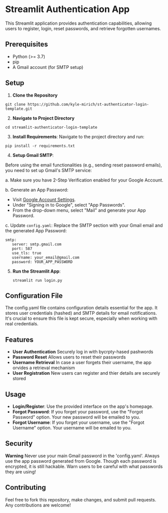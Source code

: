# Streamlit Authentication App

This Streamlit application provides authentication capabilities, allowing users to register, login, reset passwords, and retrieve forgotten usernames.

## Prerequisites
- Python (>= 3.7)
- pip
- A Gmail account (for SMTP setup)

## Setup

1. **Clone the Repository**

`
git clone https://github.com/kyle-mirich/st-authenticator-login-template.git
`

2. **Navigate to Project Directory**

`
cd streamlit-authenticator-login-template
` 



3. **Install Requirements**:
Navigate to the project directory and run:

`
pip install -r requirements.txt
` 


4. **Setup Gmail SMTP**:

Before using the email functionalities (e.g., sending reset password emails), you need to set up Gmail's SMTP service:

a. Make sure you have 2-Step Verification enabled for your Google Account.

b. Generate an App Password:
   - Visit [Google Account Settings](https://myaccount.google.com/security).
   - Under "Signing in to Google", select "App Passwords".
   - From the drop-down menu, select "Mail" and generate your App Password.

c. Update `config.yaml`:
   Replace the SMTP section with your Gmail email and the generated App Password:
   ```
   smtp:
      server: smtp.gmail.com
      port: 587
      use_tls: true
      username: your_email@gmail.com
      password: YOUR_APP_PASSWORD
   ```

5. **Run the Streamlit App**:

   `
   streamlit run login.py
   ` 




## Configuration File

The config.yaml file contains configuration details essential for the app. It stores user credentials (hashed) and SMTP details for email notifications. It's crucial to ensure this file is kept secure, especially when working with real credentials.
## Features
- **User Authentication** Securely log in with bycrpty-hased pashwords
- **Password Reset** Allows users to reset their passwords
- **Username Retrieval** In case a user forgets their username, the app orvides a retrieval mechanism
- **User Registration** New users can register and thier details are securely stored
## Usage

- **Login/Register**: Use the provided interface on the app's homepage.
- **Forgot Password**: If you forget your password, use the "Forgot Password" option. Your new password will be emailed to you.
- **Forgot Username**: If you forget your username, use the "Forgot Username" option. Your username will be emailed to you.
## Security

**Warning** Never use your main Gmail password in the 'config.yaml'. Always use the app password generated from Google. Though each password is encrypted, it is still hackable. Warn users to be careful with what passwords they are using!


## Contributing

Feel free to fork this repository, make changes, and submit pull requests. Any contributions are welcome!


